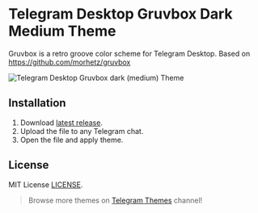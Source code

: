# Telegram Desktop Gruvbox Dark Medium Theme
Gruvbox is a retro groove color scheme for Telegram Desktop.
Based on https://github.com/morhetz/gruvbox

![Telegram Desktop Gruvbox dark (medium) Theme](https://github.com/ttohin/tdesktop-gruvbox-dark-medium/blob/master/Screen_1.png)

## Installation
1. Download [latest release](https://github.com/ttohin/tdesktop-gruvbox-dark-medium/releases/download/v1.0/gruvbox-dark-medium.tdesktop-theme).
2. Upload the file to any Telegram chat.
3. Open the file and apply theme.

## License
MIT License [LICENSE](LICENSE).

> Browse more themes on [Telegram Themes](https://t.me/tgthemes) channel!
